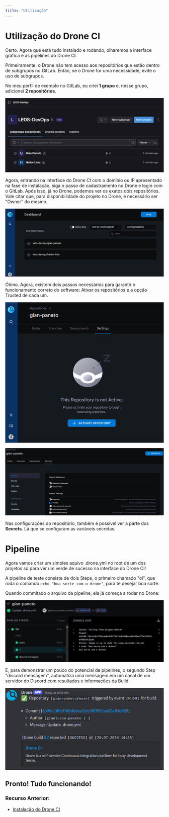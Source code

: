 ```yaml
---
title: "Utilização"
---
```


# Utilização do Drone CI

Certo. Agora que está tudo instalado e rodando, olharemos a interface gráfica e as pipelines do Drone CI.

Primeiramente, o Drone não tem acesso aos repositórios que estão dentro de subgrupos no GitLab. Então, se o Drone for uma necessidade, evite o uso de subgrupos.

No meu perfil de exemplo no GitLab, eu criei <b>1 grupo</b> e, nesse grupo, adicionei <b>2 repositórios</b>.

![Grupo do GitLab](media/img7.png)

Agora, entrando na interface do Drone CI com o domínio ou IP apresentado na fase de instalação, siga o passo de cadastramento no Drone e login com o GitLab. Após isso, já no Drone, podemos ver os exatos dois repositórios. Vale citar que, para disponibilidade do projeto no Drone, é necessário ser "Owner" do mesmo.

![Interface do Drone CI](media/img8.png)

Ótimo. Agora, existem dois passos necessários para garantir o funcionamento correto do software: Ativar os repositórios e a opção Trusted de cada um.

![Ativando Repositório](media/img9.png)

![Ativando Trusted](media/img10.png)

Nas configurações do repositório, também é possível ver a parte dos <b>Secrets</b>. Lá que se configuram as variáveis secretas.

# Pipeline

Agora vamos criar um simples aquivo .drone.yml no root de um dos projetos só para ver um verde de sucesso na interface do Drone CI!

A pipeline de teste consiste de dois Steps, o primeiro chamado "oi", que roda o comando ```echo "boa sorte com o drone"```, para te desejar boa sorte.

Quando commitado o arquivo da pipeline, ela já começa a rodar no Drone:

![Log da Pipeline](media/img11.png)

E, para demonstrar um pouco do potencial de pipelines, o segundo Step "discord mensagem", automatiza uma mensagem em um canal de um servidor do Discord com resultados e informações da Build.

![Mensagem Automatizada](media/img12.png)

## Pronto! Tudo funcionando!

### Recurso Anterior:
- [Instalação do Drone CI](2InstalaçãoDroneCI.md)
